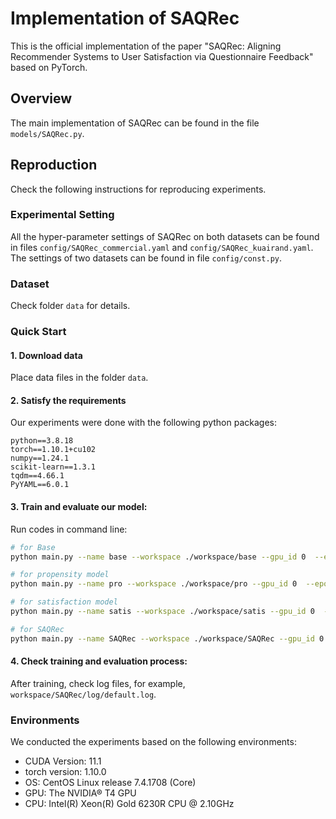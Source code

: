 # Implementation of SAQRec
This is the official implementation of the paper "SAQRec: Aligning Recommender Systems to User Satisfaction via Questionnaire Feedback" based on PyTorch.

## Overview

The main implementation of SAQRec can be found in the file `models/SAQRec.py`. 



## Reproduction
Check the following instructions for reproducing experiments.

### Experimental Setting
All the hyper-parameter settings of SAQRec on both datasets can be found in files `config/SAQRec_commercial.yaml` and `config/SAQRec_kuairand.yaml`.
The settings of two datasets can be found in file `config/const.py`.

### Dataset
Check folder `data` for details.

### Quick Start
#### 1. Download data
Place data files in the folder `data`.

#### 2. Satisfy the requirements
Our experiments were done with the following python packages:
```
python==3.8.18
torch==1.10.1+cu102
numpy==1.24.1
scikit-learn==1.3.1
tqdm==4.66.1
PyYAML==6.0.1
```

#### 3. Train and evaluate our model:
Run codes in command line:
```bash
# for Base
python main.py --name base --workspace ./workspace/base --gpu_id 0  --epochs 100 --model Base  --batch_size 512 --dataset_name kuairand

# for propensity model 
python main.py --name pro --workspace ./workspace/pro --gpu_id 0  --epochs 100 --model Pro_Model  --batch_size 512 --dataset_name kuairand

# for satisfaction model 
python main.py --name satis --workspace ./workspace/satis --gpu_id 0  --epochs 100 --model Satis_Model  --batch_size 512 --dataset_name kuairand

# for SAQRec 
python main.py --name SAQRec --workspace ./workspace/SAQRec --gpu_id 0  --epochs 100 --model SAQRec  --batch_size 512 --dataset_name kuairand
```

#### 4. Check training and evaluation process:
After training, check log files, for example, `workspace/SAQRec/log/default.log`.


### Environments
We conducted the experiments based on the following environments:
* CUDA Version: 11.1
* torch version: 1.10.0
* OS: CentOS Linux release 7.4.1708 (Core)
* GPU: The NVIDIA® T4 GPU
* CPU: Intel(R) Xeon(R) Gold 6230R CPU @ 2.10GHz